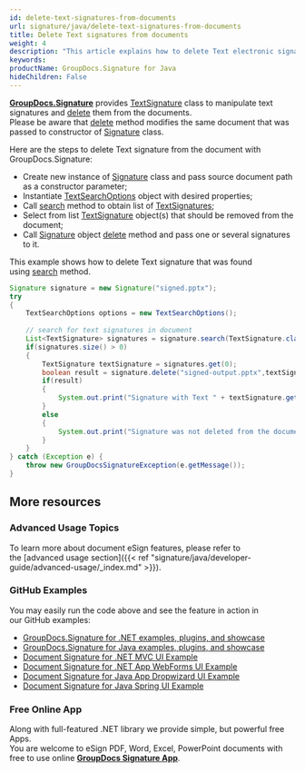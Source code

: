 ```yaml
---
id: delete-text-signatures-from-documents
url: signature/java/delete-text-signatures-from-documents
title: Delete Text signatures from documents
weight: 4
description: "This article explains how to delete Text electronic signatures with GroupDocs.Signature API."
keywords: 
productName: GroupDocs.Signature for Java
hideChildren: False
---
```

[**GroupDocs.Signature**](https://products.groupdocs.com/signature/java) provides [TextSignature](https://apireference.groupdocs.com/java/signature/com.groupdocs.signature.domain.signatures/TextSignature) class to manipulate text signatures and [delete](https://apireference.groupdocs.com/java/signature/com.groupdocs.signature/Signature#delete(java.io.OutputStream,%20com.groupdocs.signature.domain.signatures.BaseSignature)) them from the documents.   
Please be aware that [delete](https://apireference.groupdocs.com/java/signature/com.groupdocs.signature/Signature#delete(java.io.OutputStream,%20com.groupdocs.signature.domain.signatures.BaseSignature)) method modifies the same document that was passed to constructor of [Signature](https://apireference.groupdocs.com/java/signature/com.groupdocs.signature/Signature) class.

Here are the steps to delete Text signature from the document with GroupDocs.Signature:

*   Create new instance of [Signature](https://apireference.groupdocs.com/java/signature/com.groupdocs.signature/Signature) class and pass source document path as a constructor parameter;    
*   Instantiate [TextSearchOptions](https://apireference.groupdocs.com/net/signature/groupdocs.signature.options/textsearchoptions) object with desired properties;
*   Call [search](https://apireference.groupdocs.com/java/signature/com.groupdocs.signature/Signature#search(java.lang.Class,%20com.groupdocs.signature.options.search.SearchOptions)) method to obtain list of [TextSignatures](https://apireference.groupdocs.com/java/signature/com.groupdocs.signature.domain.signatures/TextSignature);  
*   Select from list [TextSignature](https://apireference.groupdocs.com/java/signature/com.groupdocs.signature.domain.signatures/TextSignature) object(s) that should be removed from the document;  
*   Call [Signature](https://apireference.groupdocs.com/java/signature/com.groupdocs.signature/Signature) object [delete](https://apireference.groupdocs.com/java/signature/com.groupdocs.signature/Signature#delete(java.io.OutputStream,%20com.groupdocs.signature.domain.signatures.BaseSignature)) method and pass one or several signatures to it.

This example shows how to delete Text signature that was found using [search](https://apireference.groupdocs.com/java/signature/com.groupdocs.signature/Signature#search(java.lang.Class,%20com.groupdocs.signature.options.search.SearchOptions)) method.

```java
Signature signature = new Signature("signed.pptx");
try
{
    TextSearchOptions options = new TextSearchOptions();
 
    // search for text signatures in document
    List<TextSignature> signatures = signature.search(TextSignature.class,options);
    if(signatures.size() > 0)
    {
        TextSignature textSignature = signatures.get(0);
        boolean result = signature.delete("signed-output.pptx",textSignature);
        if(result)
        {
            System.out.print("Signature with Text " + textSignature.getText() + " was deleted from document [signed-output.pptx].");
        }
        else
        {
            System.out.print("Signature was not deleted from the document! Signature with Text " + textSignature.getText() + " was not found!");
        }
    }
} catch (Exception e) {
    throw new GroupDocsSignatureException(e.getMessage());
}
```

## More resources

### Advanced Usage Topics

To learn more about document eSign features, please refer to the [advanced usage section]({{< ref "signature/java/developer-guide/advanced-usage/_index.md" >}}).

### GitHub Examples 

You may easily run the code above and see the feature in action in our GitHub examples:

*   [GroupDocs.Signature for .NET examples, plugins, and showcase](https://github.com/groupdocs-signature/GroupDocs.Signature-for-.NET)    
*   [GroupDocs.Signature for Java examples, plugins, and showcase](https://github.com/groupdocs-signature/GroupDocs.Signature-for-Java)    
*   [Document Signature for .NET MVC UI Example](https://github.com/groupdocs-signature/GroupDocs.Signature-for-.NET-MVC)    
*   [Document Signature for .NET App WebForms UI Example](https://github.com/groupdocs-signature/GroupDocs.Signature-for-.NET-WebForms)    
*   [Document Signature for Java App Dropwizard UI Example](https://github.com/groupdocs-signature/GroupDocs.Signature-for-Java-Dropwizard)   
*   [Document Signature for Java Spring UI Example](https://github.com/groupdocs-signature/GroupDocs.Signature-for-Java-Spring)
    

### Free Online App 

Along with full-featured .NET library we provide simple, but powerful free Apps.  
You are welcome to eSign PDF, Word, Excel, PowerPoint documents with free to use online **[GroupDocs Signature App](https://products.groupdocs.app/signature)**.
